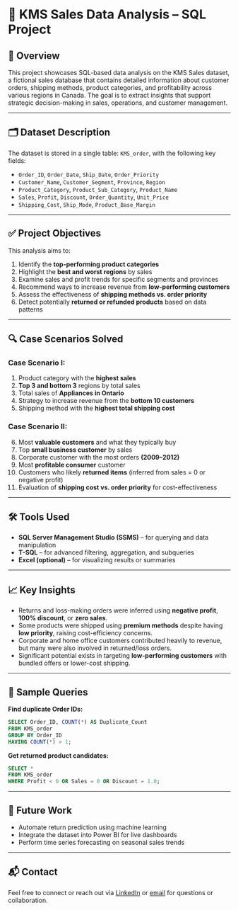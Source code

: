 
# 🧾 KMS Sales Data Analysis – SQL Project

## 📌 Overview

This project showcases SQL-based data analysis on the KMS Sales dataset, a fictional sales database that contains detailed information about customer orders, shipping methods, product categories, and profitability across various regions in Canada. The goal is to extract insights that support strategic decision-making in sales, operations, and customer management.

---

## 🗂️ Dataset Description

The dataset is stored in a single table: `KMS_order`, with the following key fields:

- `Order_ID`, `Order_Date`, `Ship_Date`, `Order_Priority`
- `Customer_Name`, `Customer_Segment`, `Province`, `Region`
- `Product_Category`, `Product_Sub_Category`, `Product_Name`
- `Sales`, `Profit`, `Discount`, `Order_Quantity`, `Unit_Price`
- `Shipping_Cost`, `Ship_Mode`, `Product_Base_Margin`

---

## ✅ Project Objectives

This analysis aims to:

1. Identify the **top-performing product categories**
2. Highlight the **best and worst regions** by sales
3. Examine sales and profit trends for specific segments and provinces
4. Recommend ways to increase revenue from **low-performing customers**
5. Assess the effectiveness of **shipping methods vs. order priority**
6. Detect potentially **returned or refunded products** based on data patterns

---

## 🔍 Case Scenarios Solved

### Case Scenario I:
1. Product category with the **highest sales**
2. **Top 3 and bottom 3** regions by total sales
3. Total sales of **Appliances in Ontario**
4. Strategy to increase revenue from the **bottom 10 customers**
5. Shipping method with the **highest total shipping cost**

### Case Scenario II:
6. Most **valuable customers** and what they typically buy
7. Top **small business customer** by sales
8. Corporate customer with the most orders **(2009–2012)**
9. Most **profitable consumer** customer
10. Customers who likely **returned items** (inferred from sales = 0 or negative profit)
11. Evaluation of **shipping cost vs. order priority** for cost-effectiveness

---

## 🛠️ Tools Used

- **SQL Server Management Studio (SSMS)** – for querying and data manipulation
- **T-SQL** – for advanced filtering, aggregation, and subqueries
- **Excel (optional)** – for visualizing results or summaries

---

## 📈 Key Insights

- Returns and loss-making orders were inferred using **negative profit**, **100% discount**, or **zero sales**.
- Some products were shipped using **premium methods** despite having **low priority**, raising cost-efficiency concerns.
- Corporate and home office customers contributed heavily to revenue, but many were also involved in returned/loss orders.
- Significant potential exists in targeting **low-performing customers** with bundled offers or lower-cost shipping.

---

## 📄 Sample Queries

**Find duplicate Order IDs:**

```sql
SELECT Order_ID, COUNT(*) AS Duplicate_Count
FROM KMS_order
GROUP BY Order_ID
HAVING COUNT(*) > 1;
```

**Get returned product candidates:**

```sql
SELECT *
FROM KMS_order
WHERE Profit < 0 OR Sales = 0 OR Discount = 1.0;
```

---

## 🚀 Future Work

- Automate return prediction using machine learning
- Integrate the dataset into Power BI for live dashboards
- Perform time series forecasting on seasonal sales trends

---

## 📬 Contact

Feel free to connect or reach out via [LinkedIn](#) or [email](mailto:your-email@example.com) for questions or collaboration.
